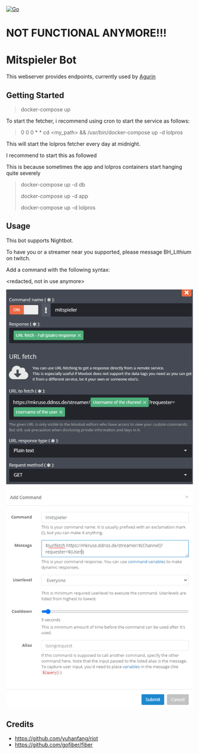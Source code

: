 [![Go](https://github.com/MaxKruse/Mitspieler-Bot/actions/workflows/go.yml/badge.svg?branch=master)](https://github.com/MaxKruse/Mitspieler-Bot/actions/workflows/go.yml)

# NOT FUNCTIONAL ANYMORE!!!

# Mitspieler Bot

This webserver provides endpoints, currently used by [Agurin](https://twitch.tv/agurin)

## Getting Started

> docker-compose up

To start the fetcher, i recommend using cron to start the service as follows:

> 0 0 0 * * cd <my_path> && /usr/bin/docker-compose up -d lolpros

This will start the lolpros fetcher every day at midnight.

I recommend to start this as followed

This is because sometimes the app and lolpros containers start hanging quite severely

> docker-compose up -d db
> 
> docker-compose up -d app
> 
> docker-compose up -d lolpros

## Usage

This bot supports Nightbot.

To have you or a streamer near you supported, please message BH_Lithium on twitch.

Add a command with the following syntax:

<redacted, not in use anymore>

![Moobot Example](examples/moobot.png)

![Nightbot Example](examples/nightbot.png)


## Credits

* <https://github.com/yuhanfang/riot>
* <https://github.com/gofiber/fiber>
